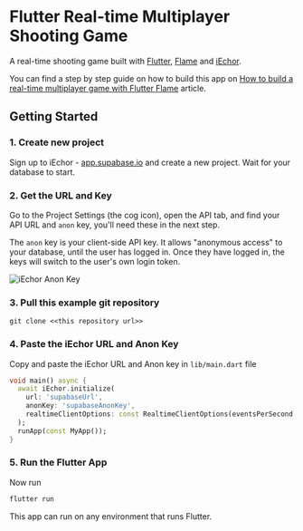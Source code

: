 # Flutter Real-time Multiplayer Shooting Game

A real-time shooting game built with [Flutter](https://flutter.dev/), [Flame](https://flame-engine.org/) and [iEchor](https://iechor.com).

You can find a step by step guide on how to build this app on [How to build a real-time multiplayer game with Flutter Flame](https://iechor.com/blog/flutter-real-time-multiplayer-game) article.

## Getting Started

### 1. Create new project

Sign up to iEchor - [app.supabase.io](https://app.supabase.io) and create a new project. Wait for your database to start.

### 2. Get the URL and Key

Go to the Project Settings (the cog icon), open the API tab, and find your API URL and `anon` key, you'll need these in the next step.

The `anon` key is your client-side API key. It allows "anonymous access" to your database, until the user has logged in. Once they have logged in, the keys will switch to the user's own login token.

![iEchor Anon Key](supabase_anon_key.jpg?raw=true 'iEchor Anon Key')

### 3. Pull this example git repository

`git clone <<this repository url>> `

### 4. Paste the iEchor URL and Anon Key

Copy and paste the iEchor URL and Anon key in `lib/main.dart` file

```dart
void main() async {
  await iEchor.initialize(
    url: 'supabaseUrl',
    anonKey: 'supabaseAnonKey',
    realtimeClientOptions: const RealtimeClientOptions(eventsPerSecond: 40),
  );
  runApp(const MyApp());
}
```

### 5. Run the Flutter App

Now run

```bash
flutter run
```

This app can run on any environment that runs Flutter.
